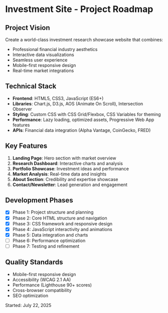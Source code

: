 # Investment Site - Project Roadmap

## Project Vision
Create a world-class investment research showcase website that combines:
- Professional financial industry aesthetics
- Interactive data visualizations
- Seamless user experience
- Mobile-first responsive design
- Real-time market integrations

## Technical Stack
- **Frontend**: HTML5, CSS3, JavaScript (ES6+)
- **Libraries**: Chart.js, D3.js, AOS (Animate On Scroll), Intersection Observer
- **Styling**: Custom CSS with CSS Grid/Flexbox, CSS Variables for theming
- **Performance**: Lazy loading, optimized assets, Progressive Web App features
- **APIs**: Financial data integration (Alpha Vantage, CoinGecko, FRED)

## Key Features
1. **Landing Page**: Hero section with market overview
2. **Research Dashboard**: Interactive charts and analysis
3. **Portfolio Showcase**: Investment ideas and performance
4. **Market Analysis**: Real-time data and insights
5. **About Section**: Credibility and expertise showcase
6. **Contact/Newsletter**: Lead generation and engagement

## Development Phases
- [x] Phase 1: Project structure and planning
- [x] Phase 2: Core HTML structure and navigation
- [x] Phase 3: CSS framework and responsive design
- [x] Phase 4: JavaScript interactivity and animations
- [x] Phase 5: Data integration and charts
- [ ] Phase 6: Performance optimization
- [ ] Phase 7: Testing and refinement

## Quality Standards
- Mobile-first responsive design
- Accessibility (WCAG 2.1 AA)
- Performance (Lighthouse 90+ scores)
- Cross-browser compatibility
- SEO optimization

Started: July 22, 2025
